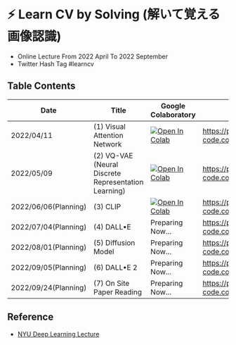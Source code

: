 # ⚡️ Learn CV by Solving (解いて覚える画像認識)
- Online Lecture From 2022 April To 2022 September
- Twitter Hash Tag #learncv 

## Table Contents 

| Date                 | Title                                                | Google Colaboratory                                                                                                                                                 | Connpass                                          |
| -------------------- | ---------------------------------------------------- | ------------------------------------------------------------------------------------------------------------------------------------------------------------------- | ------------------------------------------------- |
| 2022/04/11           | (1) Visual Attention Network                         | [![Open In Colab](https://colab.research.google.com/assets/colab-badge.svg)](https://colab.research.google.com/drive/1L5UeV_StRK9YnDetClmpWQVErlBxcUg5?usp=sharing) | https://paper-and-code.connpass.com/event/243345/ |
| 2022/05/09           | (2) VQ-VAE (Neural Discrete Representation Learning) | [![Open In Colab](https://colab.research.google.com/assets/colab-badge.svg)](https://colab.research.google.com/drive/1js6t19QJnJvDNrTms3TuaTZKTw7-WjnD?usp=sharing) | https://paper-and-code.connpass.com/event/245127/ |
| 2022/06/06(Planning) | (3) CLIP                                             | [![Open In Colab](https://colab.research.google.com/assets/colab-badge.svg)](https://colab.research.google.com/drive/1aHy0JNS7L3E9BmWDywOm_LfUEpjAQj4n?usp=sharing) | https://paper-and-code.connpass.com/event/247636/ |
| 2022/07/04(Planning) | (4) DALL•E                                           | Preparing Now...                                                                                                                                                    | https://paper-and-code.connpass.com/event/249607/ |
| 2022/08/01(Planning) | (5) Diffusion Model                                  | Preparing Now...                                                                                                                                                    | https://paper-and-code.connpass.com/event/249608/ |
| 2022/09/05(Planning) | (6) DALL•E 2                                         | Preparing Now...                                                                                                                                                    | https://paper-and-code.connpass.com/event/249609/ |
| 2022/09/24(Planning) | (7) On Site Paper Reading                            | Preparing Now...                                                                                                                                                    | https://paper-and-code.connpass.com/event/249610/ |

## Reference 
- [NYU Deep Learning Lecture](https://github.com/Atcold/NYU-DLSP21)
